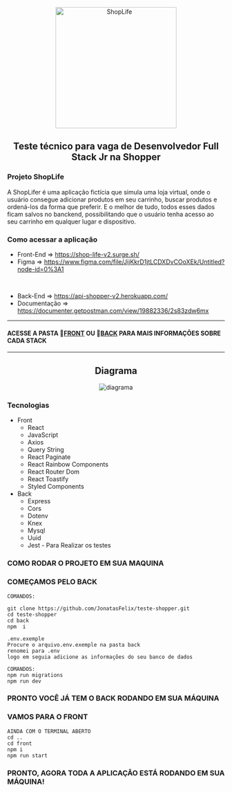 <section align="center" id="cabecalho">
    <img align="center" width="280px" src="https://user-images.githubusercontent.com/20983673/195227872-de0e2e01-4c24-4151-8cc6-d0cd45176cf6.png" alt="ShopLife" title="ShopLife" />
     <h1 align="center">Teste técnico para vaga de Desenvolvedor Full Stack Jr na Shopper</h1>
</section>

### Projeto ShopLife
A ShopLifer é uma aplicação fictícia que simula uma loja virtual, onde o usuário consegue adicionar produtos em seu carrinho, buscar produtos e ordená-los da forma que preferir. E o melhor de tudo, todos esses dados ficam salvos no banckend, possibilitando que o usuário tenha acesso ao seu carrinho em qualquer lugar e dispositivo.

### Como acessar a aplicação
* Front-End =>
https://shop-life-v2.surge.sh/
* Figma => https://www.figma.com/file/JijKkrD1jtLCDXDvCOoXEk/Untitled?node-id=0%3A1
<br>

*  Back-End =>
https://api-shopper-v2.herokuapp.com/
* Documentação => https://documenter.getpostman.com/view/19882336/2s83zdw6mx


---
#### ACESSE A PASTA   📂[FRONT](https://github.com/JonatasFelix/teste-shopper/tree/master/front) OU   📂[BACK](https://github.com/JonatasFelix/teste-shopper/tree/master/back) PARA MAIS INFORMAÇÕES SOBRE CADA STACK
---

<section align="center" id="diagrama">
    <h1>Diagrama</h1>
    <img align="center" src="https://user-images.githubusercontent.com/20983673/196532320-fdb02fe5-b550-4cee-b480-71ebeb7d2d73.png" alt="diagrama" />
</section>


### Tecnologias
* Front
  * React
  * JavaScript
  * Axios
  * Query String
  * React Paginate
  * React Rainbow Components
  * React Router Dom
  * React Toastify
  * Styled Components
* Back
  * Express
  * Cors
  * Dotenv
  * Knex
  * Mysql
  * Uuid
  * Jest - Para Realizar os testes
  

### COMO RODAR O PROJETO EM SUA MAQUINA
### COMEÇAMOS PELO BACK
```
COMANDOS:

git clone https://github.com/JonatasFelix/teste-shopper.git
cd teste-shopper
cd back
npm  i
```
```
.env.exemple
Procure o arquivo.env.exemple na pasta back
renomei para .env
logo em seguia adicione as informações do seu banco de dados

```

```
COMANDOS:
npm run migrations
npm run dev
```

### PRONTO VOCÊ JÁ TEM O BACK RODANDO EM SUA MÁQUINA
### VAMOS PARA O FRONT

```
AINDA COM O TERMINAL ABERTO
cd ..
cd front
npm i
npm run start
```

### PRONTO, AGORA TODA A APLICAÇÃO ESTÁ RODANDO EM SUA MÁQUINA!



